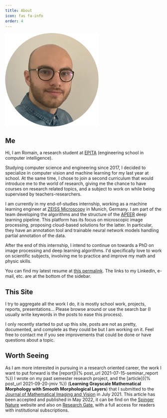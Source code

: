 ```yaml
---
title: About
icon: fas fa-info
order: 4
---
```


<img src="/assets/img/profile-pic.png" style="height: 300px">

## Me

Hi, I am Romain, a research student at [EPITA](https://epita.fr/en) (engineering school in computer
intelligence).

Studying computer science and engineering since 2017, I decided to specialize
in computer vision and machine learning for my last year at school. At the same
time, I chose to join a second curriculum that would introduce me to the world
of research, giving me the chance to have courses on research related topics,
and a subject to work on while being supervised by teachers-researchers.

I am currently in my end-of-studies internship, working as a machine learning
engineer at [ZEISS Microscopy](https://www.zeiss.com/microscopy/int/home.html)
in Munich, Germany. I am part of the team developing the algorithms and the
structure of the [APEER](https://apeer.com/machinelearning) deep learning
pipeline. This platform has its focus on microscopic image processing,
proposing cloud-based solutions for the latter. In particular, they
have an annotation tool and trainable neural network models handling partial
annotation of the data.

After the end of this internship, I intend to continue on towards a PhD on image
processing and deep learning algorithms. I'd specifically love to work on
scientific subjects, involving me to practice and improve my math and physic skills.

You can find my latest resume at [this
permalink](https://hermary.eu/cv). The links to
my LinkedIn, e-mail, etc. are at the bottom of the sidebar.

## This Site

I try to aggregate all the work I do, it is mostly school work, projects,
reports, presentations... Please browse around or use the search bar (I usually
write keywords in the posts to ease this process).

I only recently started to put up this site, posts are not as pretty,
documented, and complete as they could be but I am working on it. Feel free to
contact me if you see improvements that could be done or have questions about
a topic.

## Worth Seeing

As I am more interested in pursuing in a research oriented career, the work I
want to put forward is the [report]({% post_url 2021-07-15-seminar_report %})
I wrote on my past semester research project, and the [article]({% post_url 2021-09-20-jmiv %})
(**Learning Grayscale Mathematical Morphology with Smooth Morphological Layers**)
that I submitted to the [Journal of Mathematical Imaging and Vision](https://www.springer.com/journal/10851)
in July 2021. This article has been accepted and published in May 2022, it 
can be find on the [Spinger Nature](https://link.springer.com/article/10.1007/s10851-022-01091-1?error=cookies_not_supported&code=1a3cd712-4a95-43eb-87c6-5e20380959b0)
website and also on [Research
Gate](https://www.researchgate.net/publication/360606987_Learning_Grayscale_Mathematical_Morphology_with_Smooth_Morphological_Layers),
with a full access for readers with institutional subscriptions.
